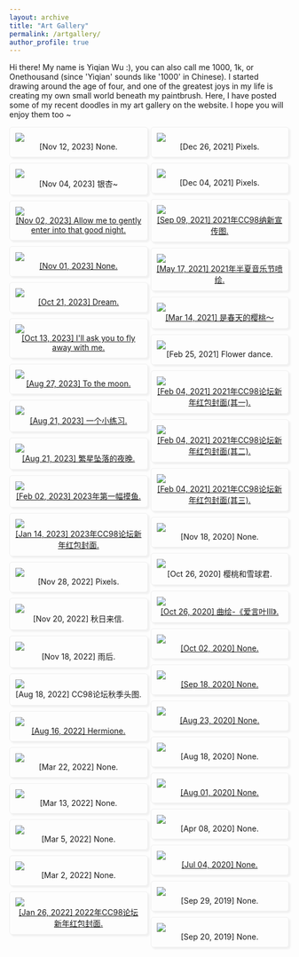 ```yaml
---
layout: archive
title: "Art Gallery"
permalink: /artgallery/
author_profile: true
---
```


Hi there! My name is Yiqian Wu :), you can also call me 1000, 1k, or Onethousand (since 'Yiqian' sounds like '1000' in Chinese). I started drawing around the age of four, and one of the greatest joys in my life is creating my own small world beneath my paintbrush. Here, I have posted some of my recent doodles in my art gallery on the website. I hope you will enjoy them too ~



<style>
.blog_photo_album_grid {
  -webkit-column-count: 3;
  -webkit-column-gap: 10px;
  -webkit-column-fill: auto;
  -moz-column-count: 3;
  -moz-column-gap: 10px;
  -moz-column-fill: auto;
  column-count: 2;
  column-gap: 5px;
  column-fill: balance;
}

.blog_photo_album_block {
  background-color: none;
  display: block;
  padding: 10px;
  word-wrap: break-word;
  margin-bottom: 10px;
  -webkit-column-break-inside: avoid;
  -moz-column-break-inside: avoid;
  column-break-inside: avoid;
  border-style: solid; 
  border-width: 1px; 
  border-radius: 5px;
  border-color: #f0f0f0;
  box-shadow: 3px 3px 3px #f0f0f0;
}
</style>


<div class="blog_photo_album_grid">
  <div class="blog_photo_album_block"><img src="http://onethousand1000.github.io/images/art/2023-11-12.png"><div align="center"> <a> [Nov 12, 2023] None. </a></div></div>
  <div class="blog_photo_album_block"><img src="http://onethousand1000.github.io/images/art/2023-11-04.png"><div align="center"> <a> [Nov 04, 2023] 银杏~ </a></div></div>
  <div class="blog_photo_album_block"><img src="http://onethousand1000.github.io/images/art/2023-11-02.png"><div align="center"> <a href="https://www.bilibili.com/video/BV1ra4y1D7aE"> [Nov 02, 2023] Allow me to gently enter into that good night.</a></div></div>
  <div class="blog_photo_album_block"><img src="http://onethousand1000.github.io/images/art/2023-11-01.png"><div align="center"> <a href="https://www.bilibili.com/video/BV1ra4y1D7aE"> [Nov 01, 2023] None.</a></div></div>
  <div class="blog_photo_album_block"><img src="http://onethousand1000.github.io/images/art/2023-10-1.png"><div align="center"> <a href="https://www.bilibili.com/video/BV1ra4y1D7aE"> [Oct 21, 2023] Dream.</a></div></div>
  <div class="blog_photo_album_block"><img src="http://onethousand1000.github.io/images/art/2023-10-15-110630.jpg"><div align="center"> <a href="https://www.bilibili.com/video/BV1qN4y1y78a"> [Oct 13, 2023] I'll ask you to fly away with me.</a> </div></div>
  <div class="blog_photo_album_block"><img src="http://onethousand1000.github.io/images/art/2023-10-15-110748.png"><div align="center"> <a href="https://www.bilibili.com/video/BV1jG411d7vw"> [Aug 27, 2023] To the moon.</a> </div></div>
  <div class="blog_photo_album_block"><img src="http://onethousand1000.github.io/images/art/2023-10-15-110640.png"><div align="center"> <a href="https://www.bilibili.com/video/BV1Hu4y1X7ot"> [Aug 21, 2023] 一个小练习.</a></div></div>
  <div class="blog_photo_album_block"><img src="http://onethousand1000.github.io/images/art/2023-10-15-110643.jpg"><div align="center"> <a href="https://www.bilibili.com/video/BV1Nj411q7op"> [Aug 21, 2023] 繁星坠落的夜晚.</a></div></div>
  <div class="blog_photo_album_block"><img src="http://onethousand1000.github.io/images/art/2023-10-15-110658.png"><div align="center"> <a href="https://www.bilibili.com/video/BV1qG4y1M7cJ"> [Feb 02, 2023] 2023年第一幅摸鱼.</a></div></div>
  <div class="blog_photo_album_block"><img src="http://onethousand1000.github.io/images/art/2023-10-15-110711.png"><div align="center"> <a href="https://www.bilibili.com/video/BV1s24y1Y759"> [Jan 14, 2023] 2023年CC98论坛新年红包封面.</a></div></div> 
  <div class="blog_photo_album_block"><img src="http://onethousand1000.github.io/images/art/2023-10-15-111913.png"><div align="center"> <a> [Nov 28, 2022] Pixels.</a></div></div>
  <div class="blog_photo_album_block"><img src="http://onethousand1000.github.io/images/art/2023-10-15-110813.png"><div align="center"> <a> [Nov 20, 2022] 秋日来信.</a></div></div> 
  <div class="blog_photo_album_block"><img src="http://onethousand1000.github.io/images/art/2023-10-15-111923.png"><div align="center"> <a> [Nov 18, 2022] 雨后.</a></div></div>
  <div class="blog_photo_album_block"><img src="http://onethousand1000.github.io/images/art/2023-10-15-110826.png"><div align="center"> <a> [Aug 18, 2022] CC98论坛秋季头图.</a></div></div> 
  <div class="blog_photo_album_block"><img src="http://onethousand1000.github.io/images/art/2023-10-15-110836.png"><div align="center"> <a href="https://www.bilibili.com/video/BV1kV4y1s7fD"> [Aug 16, 2022] Hermione.</a></div></div> 
  <div class="blog_photo_album_block"><img src="http://onethousand1000.github.io/images/art/27.jpg"><div align="center"> <a> [Mar 22, 2022] None.</a></div></div>
  <div class="blog_photo_album_block"><img src="http://onethousand1000.github.io/images/art/8.png"><div align="center"> <a> [Mar 13, 2022] None.</a></div></div> 
  <div class="blog_photo_album_block"><img src="http://onethousand1000.github.io/images/art/9.png"><div align="center"> <a> [Mar 5, 2022] None.</a></div></div> 
  <div class="blog_photo_album_block"><img src="http://onethousand1000.github.io/images/art/20.jpg"><div align="center"> <a> [Mar 2, 2022] None.</a></div></div>
  <div class="blog_photo_album_block"><img src="http://onethousand1000.github.io/images/art/2023-10-15-111022.png"><div align="center"> <a href="https://www.bilibili.com/video/BV1E44y1s7rt"> [Jan 26, 2022] 2022年CC98论坛新年红包封面.</a></div></div> 
  <div class="blog_photo_album_block"><img src="http://onethousand1000.github.io/images/art/2021-12-26.jpg"><div align="center"> <a> [Dec 26, 2021] Pixels.</a></div></div>
  <div class="blog_photo_album_block"><img src="http://onethousand1000.github.io/images/art/2021-12-04.jpg"><div align="center"> <a> [Dec 04, 2021] Pixels.</a></div></div>

  <div class="blog_photo_album_block"><img src="http://onethousand1000.github.io/images/art/2023-10-15-112215.png"><div align="center"> <a href="https://www.bilibili.com/video/BV1V64y1Y76y"> [Sep 09, 2021] 2021年CC98纳新宣传图.</a></div></div> 
  <div class="blog_photo_album_block"><img src="http://onethousand1000.github.io/images/art/2023-10-15-112223.png"><div align="center"> <a href="https://www.bilibili.com/video/BV1964y1275X"> [May 17, 2021] 2021年半夏音乐节喷绘.</a></div></div> 
  <div class="blog_photo_album_block"><img src="http://onethousand1000.github.io/images/art/2023-10-15-113207.png"><div align="center"> <a href="https://www.bilibili.com/video/BV1TA411T7Wm"> [Mar 14, 2021] 是春天的樱桃～</a></div></div> 
  <div class="blog_photo_album_block"><img src="http://onethousand1000.github.io/images/art/2023-10-15-113207(1).png"><div align="center"> <a> [Feb 25, 2021] Flower dance.</a></div></div>
  <div class="blog_photo_album_block"><img src="http://onethousand1000.github.io/images/art/2023-10-15-113208(1).png"><div align="center"> <a href="https://www.bilibili.com/video/BV1Wv4y1Z7aA"> [Feb 04, 2021] 2021年CC98论坛新年红包封面(其一).</a></div></div> 
  <div class="blog_photo_album_block"><img src="http://onethousand1000.github.io/images/art/2023-10-15-113208(2).png"><div align="center"> <a href="https://www.bilibili.com/video/BV1Wv4y1Z7aA"> [Feb 04, 2021] 2021年CC98论坛新年红包封面(其二).</a></div></div> 
  <div class="blog_photo_album_block"><img src="http://onethousand1000.github.io/images/art/2023-10-15-113208.png"><div align="center"> <a href="https://www.bilibili.com/video/BV1Wv4y1Z7aA"> [Feb 04, 2021] 2021年CC98论坛新年红包封面(其三).</a></div></div> 
  <div class="blog_photo_album_block"><img src="http://onethousand1000.github.io/images/art/2020-11-18.jpg"><div align="center"> <a> [Nov 18, 2020] None.</a></div></div>
  <div class="blog_photo_album_block"><img src="http://onethousand1000.github.io/images/art/85257917_p0.jpg"><div align="center"> <a> [Oct 26, 2020] 樱桃和雪球君.</a></div></div>
  <div class="blog_photo_album_block"><img src="http://onethousand1000.github.io/images/art/2020-10-26.jpg"><div align="center"> <a href="https://www.bilibili.com/video/BV1sy4y1675q"> [Oct 26, 2020] 曲绘-《爱言叶III》.</a></div></div>
  <div class="blog_photo_album_block"><img src="http://onethousand1000.github.io/images/art/84759268_p0.png"><div align="center"> <a href="https://www.bilibili.com/video/BV1fz4y1Z7ev"> [Oct 02, 2020] None.</a></div></div>
  <div class="blog_photo_album_block"><img src="http://onethousand1000.github.io/images/art/2020-09-13.png"><div align="center"> <a href="https://www.bilibili.com/video/BV1UK411K7j9"> [Sep 18, 2020] None.</a></div></div>
  <div class="blog_photo_album_block"><img src="http://onethousand1000.github.io/images/art/83878769_p1.png"><div align="center"> <a href="https://www.bilibili.com/video/BV11f4y1975o"> [Aug 23, 2020] None.</a></div></div>
  <div class="blog_photo_album_block"><img src="http://onethousand1000.github.io/images/art/83762302_p0.png"><div align="center"> <a> [Aug 18, 2020] None.</a></div></div>
  <div class="blog_photo_album_block"><img src="http://onethousand1000.github.io/images/art/83367422_p1.png"><div align="center"> <a href="https://www.bilibili.com/video/BV1Q54y1S7YR"> [Aug 01, 2020] None.</a></div></div> 
  <div class="blog_photo_album_block"><img src="http://onethousand1000.github.io/images/art/2020-04-08.jpg"><div align="center"> <a> [Apr 08, 2020] None.</a></div></div>
  <div class="blog_photo_album_block"><img src="http://onethousand1000.github.io/images/art/83251075_p0.png"><div align="center"> <a href="https://www.bilibili.com/video/BV16V411B7LE"> [Jul 04, 2020] None.</a></div></div>
  <div class="blog_photo_album_block"><img src="http://onethousand1000.github.io/images/art/77033753_p0.png"><div align="center"> <a> [Sep 29, 2019] None.</a></div></div> 
  <div class="blog_photo_album_block"><img src="http://onethousand1000.github.io/images/art/2019-09-20.jpg"><div align="center"> <a> [Sep 20, 2019] None.</a></div></div> 


</div>
